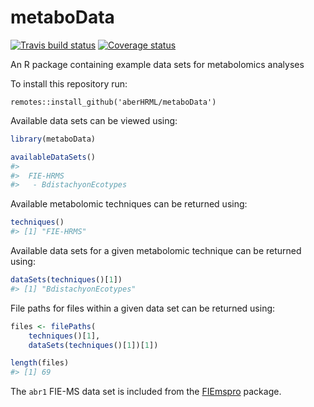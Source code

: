 
metaboData
==========

[![Travis build status](https://travis-ci.org/aberHRML/metaboData.svg?branch=master)](https://travis-ci.org/aberHRML/metaboData) [![Coverage status](https://codecov.io/gh/aberHRML/metaboData/branch/master/graph/badge.svg)](https://codecov.io/github/aberHRML/metaboData?branch=master)

An R package containing example data sets for metabolomics analyses

To install this repository run:

``` {r,eval=false)
remotes::install_github('aberHRML/metaboData')
```

Available data sets can be viewed using:

``` r
library(metaboData)

availableDataSets()
#> 
#>  FIE-HRMS
#>   - BdistachyonEcotypes
```

Available metabolomic techniques can be returned using:

``` r
techniques()
#> [1] "FIE-HRMS"
```

Available data sets for a given metabolomic technique can be returned using:

``` r
dataSets(techniques()[1])
#> [1] "BdistachyonEcotypes"
```

File paths for files within a given data set can be returned using:

``` r
files <- filePaths(
    techniques()[1],
    dataSets(techniques()[1])[1])

length(files)
#> [1] 69
```

The `abr1` FIE-MS data set is included from the [FIEmspro](https://github.com/aberHRML/FIEmspro) package.
